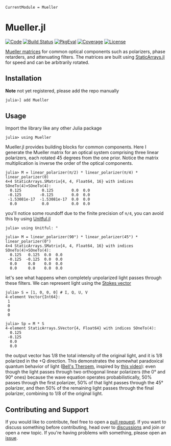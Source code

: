 ```@meta
CurrentModule = Mueller
```

# Mueller.jl

[![Code](https://img.shields.io/badge/Code-GitHub-black.svg)](https://github.com/JuliaPhysics/Mueller.jl)
[![Build Status](https://github.com/JuliaPhysics/Mueller.jl/actions/workflows/CI.yml/badge.svg?branch=main)](https://github.com/JuliaPhysics/Mueller.jl/actions/workflows/CI.yml?query=branch%3Amain)
[![PkgEval](https://juliaci.github.io/NanosoldierReports/pkgeval_badges/M/Mueller.svg)](https://juliaci.github.io/NanosoldierReports/pkgeval_badges/report.html)
[![Coverage](https://codecov.io/gh/JuliaPhysics/Mueller.jl/branch/main/graph/badge.svg)](https://codecov.io/gh/JuliaPhysics/Mueller.jl)
[![License](https://img.shields.io/github/license/JuliaPhysics/Mueller.jl?color=yellow)](https://github.com/JuliaPhysics/Mueller.jl/blob/main/LICENSE)

[Mueller matrices](https://en.wikipedia.org/wiki/Mueller_calculus) for common optical components such as polarizers, phase retarders, and attenuating filters. The matrices are built using [StaticArrays.jl](https://github.com/JuliaArrays/StaticArrays.jl) for speed and can be arbitrarily rotated.

## Installation

**Note** not yet registered, please add the repo manually

```julia
julia>] add Mueller
```

## Usage

Import the library like any other Julia package

```jldoctest example
julia> using Mueller
```

Mueller.jl provides building blocks for common components. Here I generate the Mueller matrix for an optical system comprising three linear polarizers, each rotated 45 degrees from the one prior. Notice the matrix multiplication is inverse the order of the optical components.

```jldoctest example
julia> M = linear_polarizer(π/2) * linear_polarizer(π/4) * linear_polarizer(0)
4×4 StaticArrays.SMatrix{4, 4, Float64, 16} with indices SOneTo(4)×SOneTo(4):
  0.125         0.125        0.0  0.0
 -0.125        -0.125        0.0  0.0
 -1.53081e-17  -1.53081e-17  0.0  0.0
  0.0           0.0          0.0  0.0
```

you'll notice some roundoff due to the finite precision of `π/4`, you can avoid this by using [Unitful.jl](https://github.com/PainterQubits/Unitful.jl)

```jldoctest example
julia> using Unitful: °

julia> M = linear_polarizer(90°) * linear_polarizer(45°) * linear_polarizer(0°)
4×4 StaticArrays.SMatrix{4, 4, Float64, 16} with indices SOneTo(4)×SOneTo(4):
  0.125   0.125  0.0  0.0
 -0.125  -0.125  0.0  0.0
  0.0     0.0    0.0  0.0
  0.0     0.0    0.0  0.0
```

let's see what happens when completely unpolarized light passes through these filters. We can represent light using the [Stokes vector](https://en.wikipedia.org/wiki/Stokes_parameters)

```jldoctest example
julia> S = [1, 0, 0, 0] # I, Q, U, V
4-element Vector{Int64}:
 1
 0
 0
 0

julia> Sp = M * S
4-element StaticArrays.SVector{4, Float64} with indices SOneTo(4):
  0.125
 -0.125
  0.0
  0.0
```

the output vector has 1/8 the total intensity of the original light, and it is 1/8 polarized in the +Q direction. This demonstrates the somewhat paradoxical quantum behavior of light ([Bell's Theroem](https://en.wikipedia.org/wiki/Bell%27s_theorem), inspired by [this video](https://www.youtube.com/watch?v=zcqZHYo7ONs)): even though the light passes through two orthogonal linear polarizers (the 0° and 90° ones) because the wave equation operates probabilistically, 50% passes through the first polarizer, 50% of that light passes through the 45° polarizer, and then 50% of the remaining light passes through the final polarizer, combining to 1/8 of the original light.

## Contributing and Support

If you would like to contribute, feel free to open a [pull request](https://github.com/JuliaPhysics/Mueller.jl/pulls). If you want to discuss something before contributing, head over to [discussions](https://github.com/JuliaPhysics/Mueller.jl/discussions) and join or open a new topic. If you're having problems with something, please open an [issue](https://github.com/JuliaPhysics/Mueller.jl/issues).
